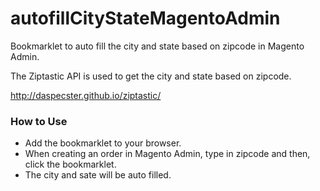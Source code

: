 autofillCityStateMagentoAdmin
=============================

Bookmarklet to auto fill the city and state based on zipcode in Magento Admin.

The Ziptastic API is used to get the city and state based on zipcode.

http://daspecster.github.io/ziptastic/

### How to Use
* Add the bookmarklet to your browser. 
* When creating an order in Magento Admin, type in zipcode and then, click the bookmarklet.
* The city and sate will be auto filled.
